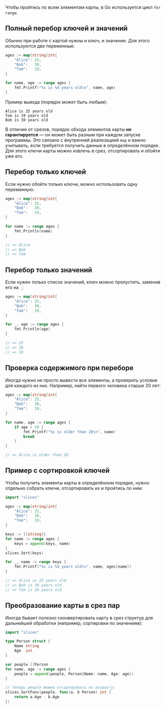 Чтобы пройтись по всем элементам карты, в Go используется цикл `for range`.

## Полный перебор ключей и значений

Обычно при работе с картой нужны и ключ, и значение. Для этого используются две переменные:

```go
ages := map[string]int{
	"Alice": 25,
	"Bob":   30,
	"Tom":   19,
}

for name, age := range ages {
	fmt.Printf("%s is %d years old\n", name, age)
}
```

Пример вывода (порядок может быть любым):

```text
Alice is 25 years old
Tom is 19 years old
Bob is 30 years old
```

В отличие от срезов, порядок обхода элементов карты **не гарантируется** — он может быть разным при каждом запуске программы. Это связано с внутренней реализацией `map` и важно учитывать, если требуется получить данные в определённом порядке. Для этого ключи карты можно извлечь в срез, отсортировать и обойти уже его.

<!-- FIXME: как будто бы текст про порядок в начало. или даже в урок где мы рассказываем про мапы. Типа "отличие мап от слайсов" -->

## Перебор только ключей

Если нужно обойти только ключи, можно использовать одну переменную:

```go
ages := map[string]int{
	"Alice": 25,
	"Bob":   30,
	"Tom":   19,
}

for name := range ages {
	fmt.Println(name)
}

// => Alice
// => Bob
// => Tom
```

## Перебор только значений

Если нужен только список значений, ключ можно пропустить, заменив его на `_`:

```go
ages := map[string]int{
	"Alice": 25,
	"Bob":   30,
	"Tom":   19,
}

for _, age := range ages {
	fmt.Println(age)
}

// => 25
// => 30
// => 19
```

## Проверка содержимого при переборе

Иногда нужно не просто вывести все элементы, а проверить условие для каждого из них.
Например, найти первого человека старше 20 лет:

```go
ages := map[string]int{
	"Alice": 25,
	"Bob":   30,
	"Tom":   19,
}

for name, age := range ages {
	if age > 20 {
		fmt.Printf("%s is older than 20\n", name)
		break
	}
}

// => Alice is older than 20
```

## Пример с сортировкой ключей

Чтобы получить элементы карты в определённом порядке, нужно отдельно собрать ключи, отсортировать их и пройтись по ним:

```go
import "slices"

ages := map[string]int{
	"Alice": 25,
	"Bob":   30,
	"Tom":   19,
}

keys := []string{}
for name := range ages {
	keys = append(keys, name)
}
slices.Sort(keys)

for _, name := range keys {
	fmt.Printf("%s is %d years old\n", name, ages[name])
}

// => Alice is 25 years old
// => Bob is 30 years old
// => Tom is 19 years old
```

## Преобразование карты в срез пар

Иногда бывает полезно сконвертировать карту в срез структур для дальнейшей обработки (например, сортировки по значениям):

```go
import "slices"

type Person struct {
	Name string
	Age  int
}

var people []Person
for name, age := range ages {
	people = append(people, Person{Name: name, Age: age})
}

// Теперь people можно отсортировать по возрасту:
slices.SortFunc(people, func(a, b Person) int {
	return a.Age - b.Age
})
```

<!-- FIXME: структуры + слайсы не рассматривались.   -->
